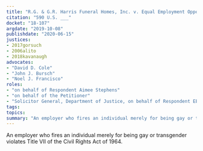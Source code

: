 ```yaml
---
title: "R.G. & G.R. Harris Funeral Homes, Inc. v. Equal Employment Opportunity Commission"
citation: "590 U.S. ___"
docket: "18-107"
argdate: "2019-10-08"
publishdate: "2020-06-15"
justices:
- 2017gorsuch
- 2006alito
- 2018kavanaugh
advocates:
- "David D. Cole"
- "John J. Bursch"
- "Noel J. Francisco"
roles:
- "on behalf of Respondent Aimee Stephens"
- "on behalf of the Petitioner"
- "Solicitor General, Department of Justice, on behalf of Respondent EEOC, supporting reversal"
tags:
topics:
summary: "An employer who fires an individual merely for being gay or transgender violates Title VII of the Civil Rights Act of 1964."
---
```

An employer who fires an individual merely for being gay or transgender violates Title VII of the Civil Rights Act of 1964.
